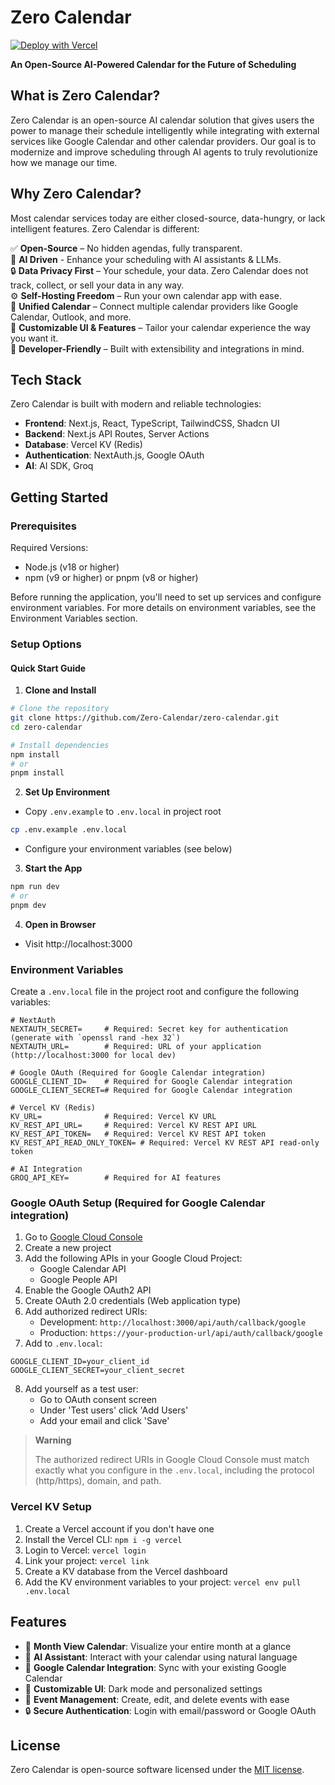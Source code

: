 # Zero Calendar

[![Deploy with Vercel](https://vercel.com/button)](https://vercel.com/new/clone?repository-url=https%3A%2F%2Fgithub.com%2FZero-Calendar%2Fzero-calendar)

**An Open-Source AI-Powered Calendar for the Future of Scheduling**

## What is Zero Calendar?
Zero Calendar is an open-source AI calendar solution that gives users the power to manage their schedule intelligently while integrating with external services like Google Calendar and other calendar providers. Our goal is to modernize and improve scheduling through AI agents to truly revolutionize how we manage our time.

## Why Zero Calendar?
Most calendar services today are either closed-source, data-hungry, or lack intelligent features. Zero Calendar is different:

✅ **Open-Source** – No hidden agendas, fully transparent.  
🦾 **AI Driven** - Enhance your scheduling with AI assistants & LLMs.  
🔒 **Data Privacy First** – Your schedule, your data. Zero Calendar does not track, collect, or sell your data in any way.  
⚙️ **Self-Hosting Freedom** – Run your own calendar app with ease.  
📅 **Unified Calendar** – Connect multiple calendar providers like Google Calendar, Outlook, and more.  
🎨 **Customizable UI & Features** – Tailor your calendar experience the way you want it.  
🚀 **Developer-Friendly** – Built with extensibility and integrations in mind.  

## Tech Stack
Zero Calendar is built with modern and reliable technologies:

- **Frontend**: Next.js, React, TypeScript, TailwindCSS, Shadcn UI
- **Backend**: Next.js API Routes, Server Actions
- **Database**: Vercel KV (Redis)
- **Authentication**: NextAuth.js, Google OAuth
- **AI**: AI SDK, Groq

## Getting Started

### Prerequisites
Required Versions:
- Node.js (v18 or higher)
- npm (v9 or higher) or pnpm (v8 or higher)

Before running the application, you'll need to set up services and configure environment variables. For more details on environment variables, see the Environment Variables section.

### Setup Options

#### Quick Start Guide

1. **Clone and Install**
```bash
# Clone the repository
git clone https://github.com/Zero-Calendar/zero-calendar.git
cd zero-calendar

# Install dependencies
npm install
# or
pnpm install
```

2. **Set Up Environment**
- Copy `.env.example` to `.env.local` in project root
```bash
cp .env.example .env.local
```
- Configure your environment variables (see below)

3. **Start the App**
```bash
npm run dev
# or
pnpm dev
```

4. **Open in Browser**
- Visit http://localhost:3000

### Environment Variables
Create a `.env.local` file in the project root and configure the following variables:

```
# NextAuth
NEXTAUTH_SECRET=     # Required: Secret key for authentication (generate with `openssl rand -hex 32`)
NEXTAUTH_URL=        # Required: URL of your application (http://localhost:3000 for local dev)

# Google OAuth (Required for Google Calendar integration)
GOOGLE_CLIENT_ID=    # Required for Google Calendar integration
GOOGLE_CLIENT_SECRET=# Required for Google Calendar integration

# Vercel KV (Redis)
KV_URL=              # Required: Vercel KV URL
KV_REST_API_URL=     # Required: Vercel KV REST API URL
KV_REST_API_TOKEN=   # Required: Vercel KV REST API token
KV_REST_API_READ_ONLY_TOKEN= # Required: Vercel KV REST API read-only token

# AI Integration
GROQ_API_KEY=        # Required for AI features
```

### Google OAuth Setup (Required for Google Calendar integration)

1. Go to [Google Cloud Console](https://console.cloud.google.com/)
2. Create a new project
3. Add the following APIs in your Google Cloud Project:
   - Google Calendar API
   - Google People API
4. Enable the Google OAuth2 API
5. Create OAuth 2.0 credentials (Web application type)
6. Add authorized redirect URIs:
   - Development: `http://localhost:3000/api/auth/callback/google`
   - Production: `https://your-production-url/api/auth/callback/google`
7. Add to `.env.local`:
```
GOOGLE_CLIENT_ID=your_client_id
GOOGLE_CLIENT_SECRET=your_client_secret
```
8. Add yourself as a test user:
   - Go to OAuth consent screen
   - Under 'Test users' click 'Add Users'
   - Add your email and click 'Save'

> **Warning**
>
> The authorized redirect URIs in Google Cloud Console must match exactly what you configure in the `.env.local`, including the protocol (http/https), domain, and path.

### Vercel KV Setup

1. Create a Vercel account if you don't have one
2. Install the Vercel CLI: `npm i -g vercel`
3. Login to Vercel: `vercel login`
4. Link your project: `vercel link`
5. Create a KV database from the Vercel dashboard
6. Add the KV environment variables to your project: `vercel env pull .env.local`

## Features

- 📅 **Month View Calendar**: Visualize your entire month at a glance
- 🤖 **AI Assistant**: Interact with your calendar using natural language
- 🔄 **Google Calendar Integration**: Sync with your existing Google Calendar
- 🎨 **Customizable UI**: Dark mode and personalized settings
- 🔔 **Event Management**: Create, edit, and delete events with ease
- 🔒 **Secure Authentication**: Login with email/password or Google OAuth

## License

Zero Calendar is open-source software licensed under the [MIT license](LICENSE.md).
